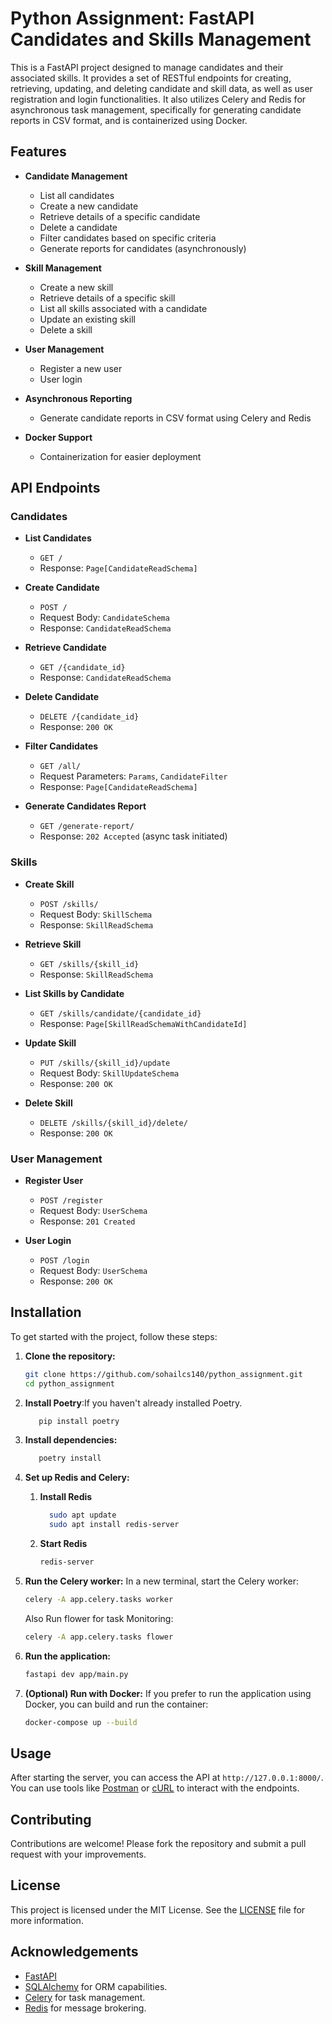 # Python Assignment: FastAPI Candidates and Skills Management

This is a FastAPI project designed to manage candidates and their associated skills. It provides a set of RESTful endpoints for creating, retrieving, updating, and deleting candidate and skill data, as well as user registration and login functionalities. It also utilizes Celery and Redis for asynchronous task management, specifically for generating candidate reports in CSV format, and is containerized using Docker.

## Features

- **Candidate Management**
  - List all candidates
  - Create a new candidate
  - Retrieve details of a specific candidate
  - Delete a candidate
  - Filter candidates based on specific criteria
  - Generate reports for candidates (asynchronously)

- **Skill Management**
  - Create a new skill
  - Retrieve details of a specific skill
  - List all skills associated with a candidate
  - Update an existing skill
  - Delete a skill

- **User Management**
  - Register a new user
  - User login

- **Asynchronous Reporting**
  - Generate candidate reports in CSV format using Celery and Redis

- **Docker Support**
  - Containerization for easier deployment

## API Endpoints

### Candidates

- **List Candidates**
  - `GET /`
  - Response: `Page[CandidateReadSchema]`

- **Create Candidate**
  - `POST /`
  - Request Body: `CandidateSchema`
  - Response: `CandidateReadSchema`

- **Retrieve Candidate**
  - `GET /{candidate_id}`
  - Response: `CandidateReadSchema`

- **Delete Candidate**
  - `DELETE /{candidate_id}`
  - Response: `200 OK`

- **Filter Candidates**
  - `GET /all/`
  - Request Parameters: `Params`, `CandidateFilter`
  - Response: `Page[CandidateReadSchema]`

- **Generate Candidates Report**
  - `GET /generate-report/`
  - Response: `202 Accepted` (async task initiated)

### Skills

- **Create Skill**
  - `POST /skills/`
  - Request Body: `SkillSchema`
  - Response: `SkillReadSchema`

- **Retrieve Skill**
  - `GET /skills/{skill_id}`
  - Response: `SkillReadSchema`

- **List Skills by Candidate**
  - `GET /skills/candidate/{candidate_id}`
  - Response: `Page[SkillReadSchemaWithCandidateId]`

- **Update Skill**
  - `PUT /skills/{skill_id}/update`
  - Request Body: `SkillUpdateSchema`
  - Response: `200 OK`

- **Delete Skill**
  - `DELETE /skills/{skill_id}/delete/`
  - Response: `200 OK`

### User Management

- **Register User**
  - `POST /register`
  - Request Body: `UserSchema`
  - Response: `201 Created`

- **User Login**
  - `POST /login`
  - Request Body: `UserSchema`
  - Response: `200 OK`

## Installation

To get started with the project, follow these steps:

1. **Clone the repository:**
   ```bash
   git clone https://github.com/sohailcs140/python_assignment.git
   cd python_assignment
   ```
2. **Install Poetry**:If you haven't already installed Poetry.
   ```bash
      pip install poetry
   ```
3. **Install dependencies:**
   ```bash
      poetry install
   ```

4. **Set up Redis and Celery:**
   1. **Install Redis**
        ```bash
          sudo apt update
          sudo apt install redis-server
        ```
   2. **Start Redis**
      ```bash
      redis-server
      ```

5. **Run the Celery worker:**
   In a new terminal, start the Celery worker:
   ```bash
   celery -A app.celery.tasks worker
   ```
    Also Run flower for task Monitoring:
    ```bash
   celery -A app.celery.tasks flower
    ```

6. **Run the application:**
   ```bash
   fastapi dev app/main.py

   ```

7. **(Optional) Run with Docker:**
   If you prefer to run the application using Docker, you can build and run the container:
   ```bash
   docker-compose up --build
   ```

## Usage

After starting the server, you can access the API at `http://127.0.0.1:8000/`. You can use tools like [Postman](https://www.postman.com/) or [cURL](https://curl.se/) to interact with the endpoints.

## Contributing

Contributions are welcome! Please fork the repository and submit a pull request with your improvements.

## License

This project is licensed under the MIT License. See the [LICENSE](LICENSE) file for more information.

## Acknowledgements

- [FastAPI](https://fastapi.tiangolo.com/)
- [SQLAlchemy](https://www.sqlalchemy.org/) for ORM capabilities.
- [Celery](https://docs.celeryproject.org/en/stable/) for task management.
- [Redis](https://redis.io/) for message brokering.
```
